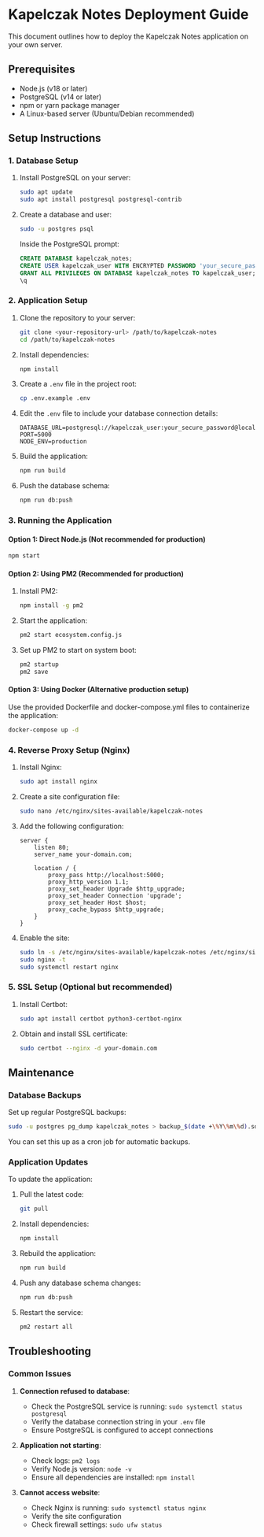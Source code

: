 # Kapelczak Notes Deployment Guide

This document outlines how to deploy the Kapelczak Notes application on your own server.

## Prerequisites

- Node.js (v18 or later)
- PostgreSQL (v14 or later)
- npm or yarn package manager
- A Linux-based server (Ubuntu/Debian recommended)

## Setup Instructions

### 1. Database Setup

1. Install PostgreSQL on your server:
   ```bash
   sudo apt update
   sudo apt install postgresql postgresql-contrib
   ```

2. Create a database and user:
   ```bash
   sudo -u postgres psql
   ```

   Inside the PostgreSQL prompt:
   ```sql
   CREATE DATABASE kapelczak_notes;
   CREATE USER kapelczak_user WITH ENCRYPTED PASSWORD 'your_secure_password';
   GRANT ALL PRIVILEGES ON DATABASE kapelczak_notes TO kapelczak_user;
   \q
   ```

### 2. Application Setup

1. Clone the repository to your server:
   ```bash
   git clone <your-repository-url> /path/to/kapelczak-notes
   cd /path/to/kapelczak-notes
   ```

2. Install dependencies:
   ```bash
   npm install
   ```

3. Create a `.env` file in the project root:
   ```bash
   cp .env.example .env
   ```

4. Edit the `.env` file to include your database connection details:
   ```
   DATABASE_URL=postgresql://kapelczak_user:your_secure_password@localhost:5432/kapelczak_notes
   PORT=5000
   NODE_ENV=production
   ```

5. Build the application:
   ```bash
   npm run build
   ```

6. Push the database schema:
   ```bash
   npm run db:push
   ```

### 3. Running the Application

#### Option 1: Direct Node.js (Not recommended for production)

```bash
npm start
```

#### Option 2: Using PM2 (Recommended for production)

1. Install PM2:
   ```bash
   npm install -g pm2
   ```

2. Start the application:
   ```bash
   pm2 start ecosystem.config.js
   ```

3. Set up PM2 to start on system boot:
   ```bash
   pm2 startup
   pm2 save
   ```

#### Option 3: Using Docker (Alternative production setup)

Use the provided Dockerfile and docker-compose.yml files to containerize the application:

```bash
docker-compose up -d
```

### 4. Reverse Proxy Setup (Nginx)

1. Install Nginx:
   ```bash
   sudo apt install nginx
   ```

2. Create a site configuration file:
   ```bash
   sudo nano /etc/nginx/sites-available/kapelczak-notes
   ```

3. Add the following configuration:
   ```
   server {
       listen 80;
       server_name your-domain.com;

       location / {
           proxy_pass http://localhost:5000;
           proxy_http_version 1.1;
           proxy_set_header Upgrade $http_upgrade;
           proxy_set_header Connection 'upgrade';
           proxy_set_header Host $host;
           proxy_cache_bypass $http_upgrade;
       }
   }
   ```

4. Enable the site:
   ```bash
   sudo ln -s /etc/nginx/sites-available/kapelczak-notes /etc/nginx/sites-enabled/
   sudo nginx -t
   sudo systemctl restart nginx
   ```

### 5. SSL Setup (Optional but recommended)

1. Install Certbot:
   ```bash
   sudo apt install certbot python3-certbot-nginx
   ```

2. Obtain and install SSL certificate:
   ```bash
   sudo certbot --nginx -d your-domain.com
   ```

## Maintenance

### Database Backups

Set up regular PostgreSQL backups:

```bash
sudo -u postgres pg_dump kapelczak_notes > backup_$(date +\%Y\%m\%d).sql
```

You can set this up as a cron job for automatic backups.

### Application Updates

To update the application:

1. Pull the latest code:
   ```bash
   git pull
   ```

2. Install dependencies:
   ```bash
   npm install
   ```

3. Rebuild the application:
   ```bash
   npm run build
   ```

4. Push any database schema changes:
   ```bash
   npm run db:push
   ```

5. Restart the service:
   ```bash
   pm2 restart all
   ```

## Troubleshooting

### Common Issues

1. **Connection refused to database**:
   - Check the PostgreSQL service is running: `sudo systemctl status postgresql`
   - Verify the database connection string in your `.env` file
   - Ensure PostgreSQL is configured to accept connections

2. **Application not starting**:
   - Check logs: `pm2 logs`
   - Verify Node.js version: `node -v`
   - Ensure all dependencies are installed: `npm install`

3. **Cannot access website**:
   - Check Nginx is running: `sudo systemctl status nginx`
   - Verify the site configuration
   - Check firewall settings: `sudo ufw status`